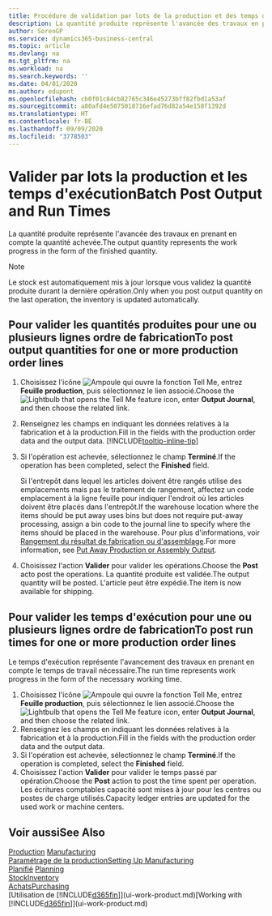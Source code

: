 ```yaml
---
title: Procédure de validation par lots de la production et des temps d'exécution | Microsoft Docs
description: La quantité produite représente l'avancée des travaux en prenant en compte la quantité achevée.
author: SorenGP
ms.service: dynamics365-business-central
ms.topic: article
ms.devlang: na
ms.tgt_pltfrm: na
ms.workload: na
ms.search.keywords: ''
ms.date: 04/01/2020
ms.author: edupont
ms.openlocfilehash: cb0f01c84cb82765c346e45273bff82fbd1a53af
ms.sourcegitcommit: a80afd4e5075018716efad76d82a54e158f1392d
ms.translationtype: HT
ms.contentlocale: fr-BE
ms.lasthandoff: 09/09/2020
ms.locfileid: "3778503"
---
```

# <a name="batch-post-output-and-run-times"></a><span data-ttu-id="04806-103">Valider par lots la production et les temps d'exécution</span><span class="sxs-lookup"><span data-stu-id="04806-103">Batch Post Output and Run Times</span></span>
<span data-ttu-id="04806-104">La quantité produite représente l'avancée des travaux en prenant en compte la quantité achevée.</span><span class="sxs-lookup"><span data-stu-id="04806-104">The output quantity represents the work progress in the form of the finished quantity.</span></span>  

> [!NOTE]
> <span data-ttu-id="04806-105">Le stock est automatiquement mis à jour lorsque vous validez la quantité produite durant la dernière opération.</span><span class="sxs-lookup"><span data-stu-id="04806-105">Only when you post output quantity on the last operation, the inventory is updated automatically.</span></span>  

## <a name="to-post-output-quantities-for-one-or-more-production-order-lines"></a><span data-ttu-id="04806-106">Pour valider les quantités produites pour une ou plusieurs lignes ordre de fabrication</span><span class="sxs-lookup"><span data-stu-id="04806-106">To post output quantities for one or more production order lines</span></span>
1. <span data-ttu-id="04806-107">Choisissez l'icône ![Ampoule qui ouvre la fonction Tell Me](media/ui-search/search_small.png "Dites-moi ce que vous voulez faire"), entrez **Feuille production**, puis sélectionnez le lien associé.</span><span class="sxs-lookup"><span data-stu-id="04806-107">Choose the ![Lightbulb that opens the Tell Me feature](media/ui-search/search_small.png "Tell me what you want to do") icon, enter **Output Journal**, and then choose the related link.</span></span>  
2. <span data-ttu-id="04806-108">Renseignez les champs en indiquant les données relatives à la fabrication et à la production.</span><span class="sxs-lookup"><span data-stu-id="04806-108">Fill in the fields with the production order data and the output data.</span></span> [!INCLUDE[tooltip-inline-tip](includes/tooltip-inline-tip_md.md)]
3. <span data-ttu-id="04806-109">Si l'opération est achevée, sélectionnez le champ **Terminé**.</span><span class="sxs-lookup"><span data-stu-id="04806-109">If the operation has been completed, select the **Finished** field.</span></span>  

    <span data-ttu-id="04806-110">Si l'entrepôt dans lequel les articles doivent être rangés utilise des emplacements mais pas le traitement de rangement, affectez un code emplacement à la ligne feuille pour indiquer l'endroit où les articles doivent être placés dans l'entrepôt.</span><span class="sxs-lookup"><span data-stu-id="04806-110">If the warehouse location where the items should be put away uses bins but does not require put-away processing,  assign a bin code to the journal line to specify where the items should be placed in the warehouse.</span></span> <span data-ttu-id="04806-111">Pour plus d'informations, voir [Rangement du résultat de fabrication ou d'assemblage](warehouse-how-to-put-away-production-output.md).</span><span class="sxs-lookup"><span data-stu-id="04806-111">For more information, see [Put Away Production or Assembly Output](warehouse-how-to-put-away-production-output.md).</span></span>  

4. <span data-ttu-id="04806-112">Choisissez l'action **Valider** pour valider les opérations.</span><span class="sxs-lookup"><span data-stu-id="04806-112">Choose the **Post** acto post the operations.</span></span> <span data-ttu-id="04806-113">La quantité produite est validée.</span><span class="sxs-lookup"><span data-stu-id="04806-113">The output quantity will be posted.</span></span> <span data-ttu-id="04806-114">L'article peut être expédié.</span><span class="sxs-lookup"><span data-stu-id="04806-114">The item is now available for shipping.</span></span>  

## <a name="to-post-run-times-for-one-or-more-production-order-lines"></a><span data-ttu-id="04806-115">Pour valider les temps d'exécution pour une ou plusieurs lignes ordre de fabrication</span><span class="sxs-lookup"><span data-stu-id="04806-115">To post run times for one or more production order lines</span></span>
<span data-ttu-id="04806-116">Le temps d'exécution représente l'avancement des travaux en prenant en compte le temps de travail nécessaire.</span><span class="sxs-lookup"><span data-stu-id="04806-116">The run time represents work progress in the form of the necessary working time.</span></span>    

1.  <span data-ttu-id="04806-117">Choisissez l'icône ![Ampoule qui ouvre la fonction Tell Me](media/ui-search/search_small.png "Dites-moi ce que vous voulez faire"), entrez **Feuille production**, puis sélectionnez le lien associé.</span><span class="sxs-lookup"><span data-stu-id="04806-117">Choose the ![Lightbulb that opens the Tell Me feature](media/ui-search/search_small.png "Tell me what you want to do") icon, enter **Output Journal**, and then choose the related link.</span></span>  
2. <span data-ttu-id="04806-118">Renseignez les champs en indiquant les données relatives à la fabrication et à la production.</span><span class="sxs-lookup"><span data-stu-id="04806-118">Fill in the fields with the production order data and the output data.</span></span>  
3.  <span data-ttu-id="04806-119">Si l'opération est achevée, sélectionnez le champ **Terminé**.</span><span class="sxs-lookup"><span data-stu-id="04806-119">If the operation is completed, select the **Finished** field.</span></span>  
4. <span data-ttu-id="04806-120">Choisissez l'action **Valider** pour valider le temps passé par opération.</span><span class="sxs-lookup"><span data-stu-id="04806-120">Choose the **Post** action to post the time spent per operation.</span></span> <span data-ttu-id="04806-121">Les écritures comptables capacité sont mises à jour pour les centres ou postes de charge utilisés.</span><span class="sxs-lookup"><span data-stu-id="04806-121">Capacity ledger entries are updated for the used work or machine centers.</span></span>

## <a name="see-also"></a><span data-ttu-id="04806-122">Voir aussi</span><span class="sxs-lookup"><span data-stu-id="04806-122">See Also</span></span>  
<span data-ttu-id="04806-123">[Production](production-manage-manufacturing.md)  </span><span class="sxs-lookup"><span data-stu-id="04806-123">[Manufacturing](production-manage-manufacturing.md)  </span></span>  
[<span data-ttu-id="04806-124">Paramétrage de la production</span><span class="sxs-lookup"><span data-stu-id="04806-124">Setting Up Manufacturing</span></span>](production-configure-production-processes.md)  
<span data-ttu-id="04806-125">[Planifié](production-planning.md)    </span><span class="sxs-lookup"><span data-stu-id="04806-125">[Planning](production-planning.md)    </span></span>  
[<span data-ttu-id="04806-126">Stock</span><span class="sxs-lookup"><span data-stu-id="04806-126">Inventory</span></span>](inventory-manage-inventory.md)  
[<span data-ttu-id="04806-127">Achats</span><span class="sxs-lookup"><span data-stu-id="04806-127">Purchasing</span></span>](purchasing-manage-purchasing.md)  
<span data-ttu-id="04806-128">[Utilisation de [!INCLUDE[d365fin](includes/d365fin_md.md)]](ui-work-product.md)</span><span class="sxs-lookup"><span data-stu-id="04806-128">[Working with [!INCLUDE[d365fin](includes/d365fin_md.md)]](ui-work-product.md)</span></span>
